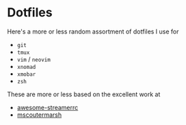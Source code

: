 # Dotfiles

Here's a more or less random assortment of dotfiles I use for
- `git`
- `tmux`
- `vim` / `neovim`
- `xnomad`
- `xmobar`
- `zsh`

These are more or less based on the excellent work at
- [awesome-streamerrc](https://github.com/awesome-streamers/awesome-streamerrc)
- [mscoutermarsh](https://github.com/mscoutermarsh/dotfiles)
